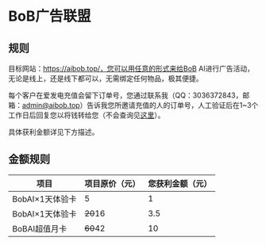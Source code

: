 # BoB广告联盟

## 规则

目标网站：https://aibob.top/，您可以用任意的形式来给BoB AI进行广告活动，无论是线上，还是线下都可以，无需绑定任何物品，极其便捷。

每个客户在爱发电充值会留下订单号，您通过联系我（QQ：3036372843，邮箱：admin@aibob.top）告诉我您所邀请充值的人的订单号，人工验证后在1~3个工作日后回复您以将钱转给您（不会查询见[这里](https://www.bilibili.com/read/cv24362139)）。

具体获利金额详见下方描述。

## 金额规则

| 项目 | 项目原价（元） | 您获利金额（元） |
| --- | --- | --- |
| BobAI×1天体验卡 | 5 | 1 |
| BobAI×1天体验卡 | ~~20~~16 | 3.5 |
| BoBAI超值月卡 | ~~60~~42 | 10 |
